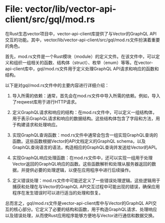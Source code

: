 # File: vector/lib/vector-api-client/src/gql/mod.rs

在Rust生态vector项目中，vector-api-client库提供了与Vector的GraphQL API交互的功能。其中，vector/lib/vector-api-client/src/gql/mod.rs文件扮演着重要的角色。

首先，mod.rs文件是一个Rust模块（module）的定义文件。在该文件中，可以定义和组织一组相关的函数、结构体（struct）、枚举（enum）等等。在vector-api-client库中，gql/mod.rs文件用于定义处理GraphQL API请求和响应的函数和结构。

以下是对gql/mod.rs文件中的主要内容进行详细介绍：

1. 导入所需的依赖：通常，首先会在mod.rs文件中导入所需的依赖。例如，导入了reqwest库用于进行HTTP请求。

2. 定义GraphQL请求和响应的结构：在mod.rs文件中，可以定义一组结构体，用于表示GraphQL请求和响应的数据结构。这些结构体包含了字段和方法，用于构建请求和处理响应。

3. 实现GraphQL查询函数：mod.rs文件中通常会包含一组实现GraphQL查询的函数。这些函数根据Vector的API文档定义的GraphQL schema，以及GraphQL查询语言的语法，构造相应的GraphQL查询并发送给Vector的API。

4. 实现GraphQL响应处理函数：在mod.rs文件中，还可以实现一组用于处理Vector返回的GraphQL响应的函数。这些函数解析和处理从服务器返回的数据，并提供必要的处理逻辑，以便在应用程序中进行后续操作。

5. 定义错误处理：mod.rs文件中可能还定义了一些错误处理逻辑。这些逻辑用于捕获和处理在与Vector的GraphQL API交互过程中可能出现的错误，确保应用程序在发生错误时可以进行适当的处理和恢复。

总而言之，gql/mod.rs文件是vector-api-client库中与Vector的GraphQL API交互的核心部分。它定义了必要的结构和函数，用于构造GraphQL请求、处理响应以及错误处理，从而使Rust应用程序能够方便地与Vector进行通信和数据交换。

